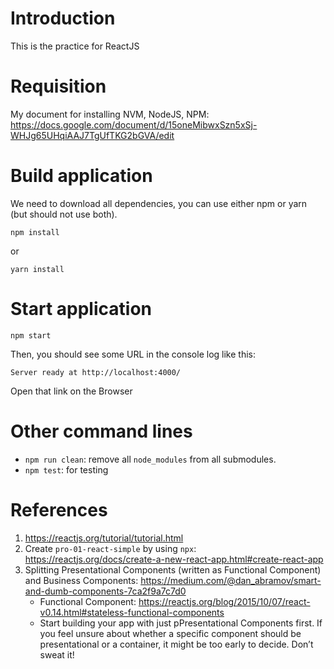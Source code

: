 # Introduction
This is the practice for ReactJS

# Requisition
My document for installing NVM, NodeJS, NPM: 
https://docs.google.com/document/d/15oneMibwxSzn5xSj-WHJg65UHqiAAJ7TgUfTKG2bGVA/edit

# Build application

We need to download all dependencies, you can use either npm or yarn (but should not use both).
```
npm install 
```
or
```
yarn install 
``` 

# Start application
```
npm start
```
Then, you should see some URL in the console log like this:
```
Server ready at http://localhost:4000/ 
```
Open that link on the Browser

# Other command lines
- `npm run clean`: remove all `node_modules` from all submodules.
- `npm test`: for testing

# References
1. https://reactjs.org/tutorial/tutorial.html
1. Create `pro-01-react-simple` by using `npx`: https://reactjs.org/docs/create-a-new-react-app.html#create-react-app
1. Splitting Presentational Components (written as Functional Component) and Business Components: https://medium.com/@dan_abramov/smart-and-dumb-components-7ca2f9a7c7d0
     - Functional Component:  https://reactjs.org/blog/2015/10/07/react-v0.14.html#stateless-functional-components
     - Start building your app with just pPresentational Components first. 
      If you feel unsure about whether a specific component should be presentational or a container, it might be too early to decide. 
      Don’t sweat it! 
      